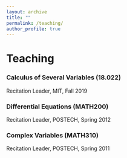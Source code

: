 ```yaml
---
layout: archive
title: ""
permalink: /teaching/
author_profile: true
---
```


# Teaching

### Calculus of Several Variables (18.022)  
Recitation Leader, MIT, Fall 2019

### Differential Equations (MATH200)  
Recitation Leader, POSTECH, Spring 2012

### Complex Variables (MATH310)  
Recitation Leader, POSTECH, Spring 2011
